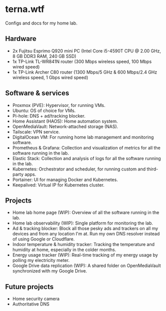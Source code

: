 # terna.wtf
Configs and docs for my home lab.

## Hardware
- 2x Fujitsu Esprimo Q920 mini PC (Intel Core i5-4590T CPU @ 2.00 GHz, 8 GB DDR3 RAM, 240 GB SSD)
- 1x TP-Link TL-WR841N router (300 Mbps wireless speed, 100 Mbps wired speed)
- 1x TP-Link Archer C80 router (1300 Mbps/5 GHz & 600 Mbps/2.4 GHz wireless speed, 1 Gbps wired speed)

## Software & services
- Proxmox (PVE): Hypervisor, for running VMs.
- Ubuntu: OS of choice for VMs.
- Pi-hole: DNS + ad/tracking blocker.
- Home Assistant (HAOS): Home automation system.
- OpenMediaVault: Network-attached storage (NAS).
- Tailscale: VPN service.
- DigitalOcean VM: For running home lab management and monitoring software.
- Prometheus & Grafana: Collection and visualization of metrics for all the software running in the lab.
- Elastic Stack: Collection and analysis of logs for all the software running in the lab.
- Kubernetes: Orchestrator and scheduler, for running custom and third-party apps.
- Portainer: UI for managing Docker and Kubernetes.
- Keepalived: Virtual IP for Kubernetes cluster.

## Projects
- Home lab home page (WIP): Overview of all the software running in the lab.
- Home lab observability (WIP): Single platform for monitoring the lab.
- Ad & tracking blocker: Block all those pesky ads and trackers on all my devices and from any location I'm at. Run my own DNS resolver instead of using Google or Cloudflare.
- Indoor temperature & humidity tracker: Tracking the temperature and humidity at home, especially in the colder months.
- Energy usage tracker (WIP): Real-time tracking of my energy usage by polling my electricity meter.
- Google Drive data replication (WIP): A shared folder on OpenMediaVault synchronized with my Google Drive.

## Future projects
- Home security camera
- Authoritative DNS
